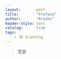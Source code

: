 ```yaml
---
layout:       post
title:        "Preface"
author:       "Brooks"
header-style: text
catalog:      true
tags:
    - 3D Scanning
---
```


> 雪碧